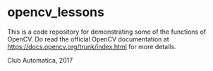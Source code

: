 # opencv_lessons
This is a code repository for demonstrating some of the functions of OpenCV.
Do read the official OpenCV documentation at https://docs.opencv.org/trunk/index.html for more details.

Club Automatica, 2017
